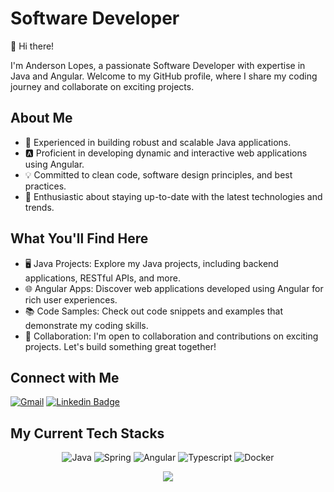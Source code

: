 <div align="left">

  # Software Developer

👋 Hi there! 

I'm Anderson Lopes, a passionate Software Developer with expertise in Java and Angular. 
Welcome to my GitHub profile, where I share my coding journey and collaborate on exciting projects.

## About Me

- 🔧 Experienced in building robust and scalable Java applications.
- 🅰️ Proficient in developing dynamic and interactive web applications using Angular.
- 💡 Committed to clean code, software design principles, and best practices.
- 🚀 Enthusiastic about staying up-to-date with the latest technologies and trends.

## What You'll Find Here

- 🖥️ Java Projects: Explore my Java projects, including backend applications, RESTful APIs, and more.
- 🌐 Angular Apps: Discover web applications developed using Angular for rich user experiences.
- 📚 Code Samples: Check out code snippets and examples that demonstrate my coding skills.
- 🤝 Collaboration: I'm open to collaboration and contributions on exciting projects. Let's build something great together!

## Connect with Me
  
[![Gmail](https://img.shields.io/badge/Gmail-D14836?style=for-the-badge&logo=gmail&logoColor=white)](mailto:anderson.lopes.2010@gmail.com)
[![Linkedin Badge](https://img.shields.io/badge/-linkedin-blue?style=flat&logo=Linkedin&logoColor=white)](https://www.linkedin.com/in/anderson-lopes-8a218956)

</div>

## My Current Tech Stacks

<div align="center">
  
![Java](https://img.shields.io/badge/java-%23ED8B00.svg?style=for-the-badge&logo=openjdk&logoColor=white)
![Spring](https://img.shields.io/badge/spring-%236DB33F.svg?style=for-the-badge&logo=spring&logoColor=white)
![Angular](https://img.shields.io/badge/angular-%23DD0031.svg?style=for-the-badge&logo=angular&logoColor=white)
![Typescript](http://img.shields.io/badge/-Typescript-blue?style=flat-square&logo=Typescript&logoColor=white)
![Docker](https://img.shields.io/badge/docker-%230db7ed.svg?style=for-the-badge&logo=docker&logoColor=white)


<img align='center' src="https://github-readme-stats.vercel.app/api/top-langs?username=andersonblopes&show_icons=true&layout=compact&langs_count=8">

</div>
